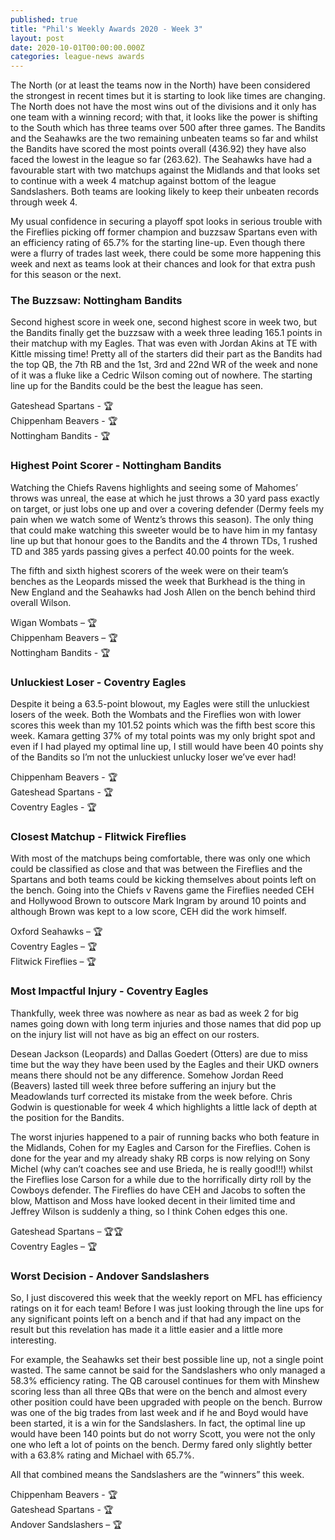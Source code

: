 ```yaml
---
published: true
title: "Phil's Weekly Awards 2020 - Week 3"
layout: post
date: 2020-10-01T00:00:00.000Z
categories: league-news awards
---
```


The North (or at least the teams now in the North) have been considered the strongest in recent times but it is starting to look like times are changing. The North does not have the most wins out of the divisions and it only has one team with a winning record; with that, it looks like the power is shifting to the South which has three teams over 500 after three games. The Bandits and the Seahawks are the two remaining unbeaten teams so far and whilst the Bandits have scored the most points overall (436.92) they have also faced the lowest in the league so far (263.62). The Seahawks have had a favourable start with two matchups against the Midlands and that looks set to continue with a week 4 matchup against bottom of the league Sandslashers. Both teams are looking likely to keep their unbeaten records through week 4.

My usual confidence in securing a playoff spot looks in serious trouble with the Fireflies picking off former champion and buzzsaw Spartans even with an efficiency rating of 65.7% for the starting line-up. Even though there were a flurry of trades last week, there could be some more happening this week and next as teams look at their chances and look for that extra push for this season or the next.
 
### The Buzzsaw: Nottingham Bandits
 
Second highest score in week one, second highest score in week two, but the Bandits finally get the buzzsaw with a week three leading 165.1 points in their matchup with my Eagles. That was even with Jordan Akins at TE with Kittle missing time! Pretty all of the starters did their part as the Bandits had the top QB, the 7th RB and the 1st, 3rd and 22nd WR of the week and none of it was a fluke like a Cedric Wilson coming out of nowhere. The starting line up for the Bandits could be the best the league has seen.

Gateshead Spartans - 🏆  
Chippenham Beavers - 🏆  
Nottingham Bandits - 🏆  
 
### Highest Point Scorer - Nottingham Bandits
 
Watching the Chiefs Ravens highlights and seeing some of Mahomes’ throws was unreal, the ease at which he just throws a 30 yard pass exactly on target, or just lobs one up and over a covering defender (Dermy feels my pain when we watch some of Wentz’s throws this season). The only thing that could make watching this sweeter would be to have him in my fantasy line up but that honour goes to the Bandits and the 4 thrown TDs, 1 rushed TD and 385 yards passing gives a perfect 40.00 points for the week.

The fifth and sixth highest scorers of the week were on their team’s benches as the Leopards missed the week that Burkhead is the thing in New England and the Seahawks had Josh Allen on the bench behind third overall Wilson.
 
Wigan Wombats – 🏆  
Chippenham Beavers – 🏆  
Nottingham Bandits - 🏆  
 
### Unluckiest Loser - Coventry Eagles
 
Despite it being a 63.5-point blowout, my Eagles were still the unluckiest losers of the week. Both the Wombats and the Fireflies won with lower scores this week than my 101.52 points which was the fifth best score this week. Kamara getting 37% of my total points was my only bright spot and even if I had played my optimal line up, I still would have been 40 points shy of the Bandits so I’m not the unluckiest unlucky loser we’ve ever had!
 
Chippenham Beavers - 🏆  
Gateshead Spartans - 🏆  
Coventry Eagles - 🏆  
  
### Closest Matchup - Flitwick Fireflies
 
With most of the matchups being comfortable, there was only one which could be classified as close and that was between the Fireflies and the Spartans and both teams could be kicking themselves about points left on the bench. Going into the Chiefs v Ravens game the Fireflies needed CEH and Hollywood Brown to outscore Mark Ingram by around 10 points and although Brown was kept to a low score, CEH did the work himself.
 
Oxford Seahawks – 🏆  
Coventry Eagles – 🏆  
Flitwick Fireflies – 🏆  
 
### Most Impactful Injury - Coventry Eagles
 
Thankfully, week three was nowhere as near as bad as week 2 for big names going down with long term injuries and those names that did pop up on the injury list will not have as big an effect on our rosters.

Desean Jackson (Leopards) and Dallas Goedert (Otters) are due to miss time but the way they have been used by the Eagles and their UKD owners means there should not be any difference. Somehow Jordan Reed (Beavers) lasted till week three before suffering an injury but the Meadowlands turf corrected its mistake from the week before. Chris Godwin is questionable for week 4 which highlights a little lack of depth at the position for the Bandits.

The worst injuries happened to a pair of running backs who both feature in the Midlands, Cohen for my Eagles and Carson for the Fireflies. Cohen is done for the year and my already shaky RB corps is now relying on Sony Michel (why can’t coaches see and use Brieda, he is really good!!!) whilst the Fireflies lose Carson for a while due to the horrifically dirty roll by the Cowboys defender. The Fireflies do have CEH and Jacobs to soften the blow, Mattison and Moss have looked decent in their limited time and Jeffrey Wilson is suddenly a thing, so I think Cohen edges this one.
 
Gateshead Spartans – 🏆🏆  
Coventry Eagles – 🏆  
 
### Worst Decision - Andover Sandslashers

So, I just discovered this week that the weekly report on MFL has efficiency ratings on it for each team! Before I was just looking through the line ups for any significant points left on a bench and if that had any impact on the result but this revelation has made it a little easier and a little more interesting.

For example, the Seahawks set their best possible line up, not a single point wasted. The same cannot be said for the Sandslashers who only managed a 58.3% efficiency rating. The QB carousel continues for them with Minshew scoring less than all three QBs that were on the bench and almost every other position could have been upgraded with people on the bench. Burrow was one of the big trades from last week and if he and Boyd would have been started, it is a win for the Sandslashers. In fact, the optimal line up would have been 140 points but do not worry Scott, you were not the only one who left a lot of points on the bench. Dermy fared only slightly better with a 63.8% rating and Michael with 65.7%.

All that combined means the Sandslashers are the “winners” this week.
 
Chippenham Beavers - 🏆  
Gateshead Spartans - 🏆  
Andover Sandslashers – 🏆  